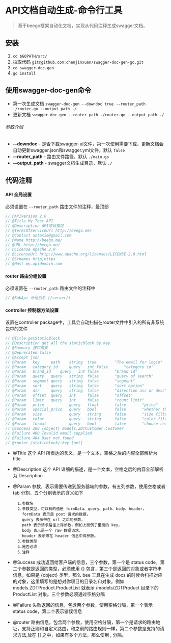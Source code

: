 # API文档自动生成-命令行工具

> 基于beego框架自动化文档，实现从代码注释生成swagger文档。

## 安装

1. `cd $GOPATH/src/`
2. 拉取代码 `git@github.com:chenjinxuan/swagger-doc-gen-go.git`
3. `cd swagger-doc-gen`
4. `go install`

## 使用swagger-doc-gen命令

* 第一次生成文档 `swagger-doc-gen --downdoc true --router_path ./router.go --output_path ./`
* 更新文档 `swagger-doc-gen --router_path ./router.go --output_path ./`

###### 参数介绍

* **--downdoc** - 是否下载swagger-ui文件，第一次使用需要下载，更新文档会自动更新swagger.json和swagger.yml文件。默认 `false`
* **--router_path** - 路由文件路径，默认 `./main.go`
* **--output_path** - swagger文档生成目录，默认 `./`

## 代码注释

#### API 全局设置

必须设置在 `--router_path` 路由文件的注释，最顶部
```javascript
// @APIVersion 2.0
// @Title My Test API
// @Description API项目描述
// @TermsOfServiceUrl http://beego.me/
// @Contact astaxie@gmail.com
// @Name http://beego.me/
// @URL http://beego.me/
// @License Apache 2.0
// @LicenseUrl http://www.apache.org/licenses/LICENSE-2.0.html
// @Schemes http,https
// @Host my.apidomain.com
```

#### router 路由分组设置

必须设置在 `--router_path` 路由文件的注释中
```javascript
// @SubApi 分组别名 [/server/]
```

#### controller 控制器方法设置

设置在controller package中，工具会自动扫描在router文件中引入的所有非系统包中的文件
```javascript
// @Title getStaticBlock
// @Description get all the staticblock by key
// @Summary 接口摘要
// @Deprecated false
// @Accept json
// @Param   key     path    string  true        "The email for login"
// @Param   category_id     query   int false       "category id"
// @Param   brand_id    query   int false       "brand id"
// @Param   query   query   string  false       "query of search"
// @Param   segment query   string  false       "segment"
// @Param   sort    query   string  false       "sort option"
// @Param   dir     query   string  false       "direction asc or desc"
// @Param   offset  query   int     false       "offset"
// @Param   limit   query   int     false       "count limit"
// @Param   price           query   float       false       "price"
// @Param   special_price   query   bool        false       "whether this is special price"
// @Param   size            query   string      false       "size filter"
// @Param   color           query   string      false       "color filter"
// @Param   format          query   bool        false       "choose return format"
// @Success 200 {object} models.ZDTCustomer.Customer
// @Failure 400 Invalid email supplied
// @Failure 404 User not found
// @router /staticblock/:key [get]
```

* @Title
这个 API 所表达的含义，是一个文本，空格之后的内容全部解析为 title
* @Description
这个 API 详细的描述，是一个文本，空格之后的内容全部解析为 Description
* @Param
参数，表示需要传递到服务器端的参数，有五列参数，使用空格或者 tab 分割，五个分别表示的含义如下

		1.参数名
		2.参数类型，可以有的值是 formData、query、path、body、header，
		  formData 表示是 post 请求的数据，
		  query 表示带在 url 之后的参数，
		  path 表示请求路径上得参数，例如上面例子里面的 key，
		  body 表示是一个 raw 数据请求，
		  header 表示带在 header 信息中得参数。
		3.参数类型
		4.是否必须
		5.注释
* @Success
成功返回给客户端的信息，三个参数，第一个是 status code。第二个参数是返回的类型，必须使用 {} 包含，第三个是返回的对象或者字符串信息，如果是 {object} 类型，那么 bee 工具在生成 docs 的时候会扫描对应的对象，这里填写的是想对你项目的目录名和对象，例如 models.ZDTProduct.ProductList 就表示 /models/ZDTProduct 目录下的 ProductList 对象。三个参数必须通过空格分隔
* @Failure
失败返回的信息，包含两个参数，使用空格分隔，第一个表示 status code，第二个表示错误信息
* @router
路由信息，包含两个参数，使用空格分隔，第一个是请求的路由地址，支持正则和自定义路由，和之前的路由规则一样，第二个参数是支持的请求方法,放在 [] 之中，如果有多个方法，那么使用 , 分隔。
